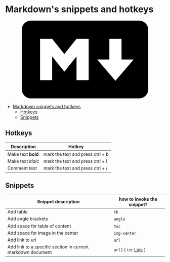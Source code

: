 # Markdown's snippets and hotkeys

<p align="center">
  <img src="images/markdown.png" title="A simple markdown intro" style="width:400px;">
</p>

<!--ts-->
   * [Markdown snippets and hotkeys](#markdown-snippets-and-hotkeys)
      * [Hotkeys](#hotkeys)
      * [Snippets](#snippets)

<!-- Added by: gil_diy, at: 2019-01-01T23:10+02:00 -->

<!--te-->

## Hotkeys

Description | Hotkey
------------|-----
Make text **bold** | mark the text and press ctrl + b
Make text _itlaic_ | mark the text and press ctrl + i
Comment text | mark the text and press ctrl + /

## Snippets

Snippet description| how to invoke the snippet?
------------|-----
 Add table | `tb`
 Add angle brackets | `angle`
 Add space for table of content | `toc`
 Add space for image in the center | `img-center`
 Add link to url | `url`
 Add link to a specific section in current markdown document | `url2` ( i.e: [Link](#hotkeys) )

